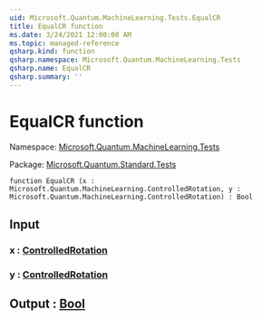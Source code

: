 ```yaml
---
uid: Microsoft.Quantum.MachineLearning.Tests.EqualCR
title: EqualCR function
ms.date: 3/24/2021 12:00:00 AM
ms.topic: managed-reference
qsharp.kind: function
qsharp.namespace: Microsoft.Quantum.MachineLearning.Tests
qsharp.name: EqualCR
qsharp.summary: ''
---
```


# EqualCR function

Namespace: [Microsoft.Quantum.MachineLearning.Tests](xref:Microsoft.Quantum.MachineLearning.Tests)

Package: [Microsoft.Quantum.Standard.Tests](https://nuget.org/packages/Microsoft.Quantum.Standard.Tests)




```qsharp
function EqualCR (x : Microsoft.Quantum.MachineLearning.ControlledRotation, y : Microsoft.Quantum.MachineLearning.ControlledRotation) : Bool
```


## Input

### x : [ControlledRotation](xref:Microsoft.Quantum.MachineLearning.ControlledRotation)




### y : [ControlledRotation](xref:Microsoft.Quantum.MachineLearning.ControlledRotation)





## Output : [Bool](xref:microsoft.quantum.lang-ref.bool)

